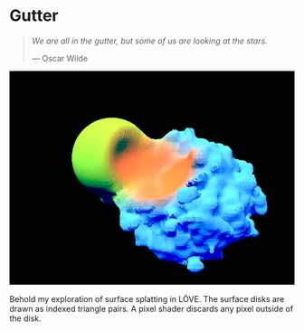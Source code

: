 # Gutter

> *We are all in the gutter, but some of us are looking at the stars.*
>
> &mdash; Oscar Wilde

![Screenshot](screenshot.png)

Behold my exploration of surface splatting in LÖVE.
The surface disks are drawn as indexed triangle pairs.
A pixel shader discards any pixel outside of the disk.
